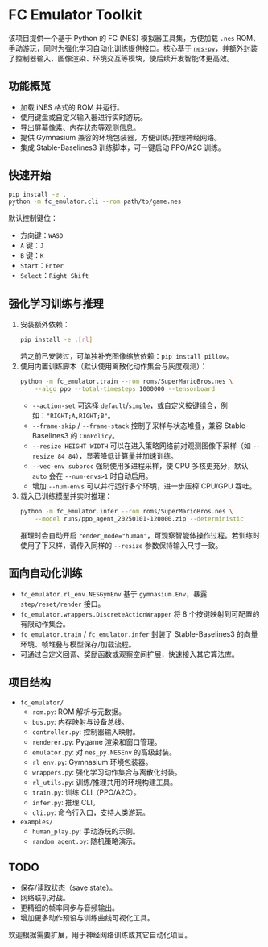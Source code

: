 ﻿# FC Emulator Toolkit

该项目提供一个基于 Python 的 FC (NES) 模拟器工具集，方便加载 `.nes` ROM、手动游玩，同时为强化学习自动化训练提供接口。核心基于 [`nes-py`](https://github.com/Kautenja/nes-py)，并额外封装了控制器输入、图像渲染、环境交互等模块，使后续开发智能体更高效。

## 功能概览
- 加载 iNES 格式的 ROM 并运行。
- 使用键盘或自定义输入器进行实时游玩。
- 导出屏幕像素、内存状态等观测信息。
- 提供 Gymnasium 兼容的环境包装器，方便训练/推理神经网络。
- 集成 Stable-Baselines3 训练脚本，可一键启动 PPO/A2C 训练。

## 快速开始

```bash
pip install -e .
python -m fc_emulator.cli --rom path/to/game.nes
```

默认控制键位：
- 方向键：`WASD`
- `A` 键：`J`
- `B` 键：`K`
- `Start`：`Enter`
- `Select`：`Right Shift`

## 强化学习训练与推理
1. 安装额外依赖：
   ```bash
   pip install -e .[rl]
   ```
   若之前已安装过，可单独补充图像缩放依赖：`pip install pillow`。
2. 使用内置训练脚本（默认使用离散化动作集合与灰度观测）：
   ```bash
   python -m fc_emulator.train --rom roms/SuperMarioBros.nes \
       --algo ppo --total-timesteps 1000000 --tensorboard
   ```
   - `--action-set` 可选择 `default`/`simple`，或自定义按键组合，例如：`"RIGHT;A,RIGHT;B"`。
   - `--frame-skip` / `--frame-stack` 控制子采样与状态堆叠，兼容 Stable-Baselines3 的 `CnnPolicy`。
   - `--resize HEIGHT WIDTH` 可以在进入策略网络前对观测图像下采样（如 `--resize 84 84`），显著降低计算量并加速训练。
   - `--vec-env subproc` 强制使用多进程采样，使 CPU 多核更充分，默认 `auto` 会在 `--num-envs>1` 时自动启用。
   - 增加 `--num-envs` 可以并行运行多个环境，进一步压榨 CPU/GPU 吞吐。
3. 载入已训练模型并实时推理：
   ```bash
   python -m fc_emulator.infer --rom roms/SuperMarioBros.nes \
       --model runs/ppo_agent_20250101-120000.zip --deterministic
   ```
   推理时会自动开启 `render_mode="human"`，可观察智能体操作过程。若训练时使用了下采样，请传入同样的 `--resize` 参数保持输入尺寸一致。

## 面向自动化训练
- `fc_emulator.rl_env.NESGymEnv` 基于 `gymnasium.Env`，暴露 `step/reset/render` 接口。
- `fc_emulator.wrappers.DiscreteActionWrapper` 将 8 个按键映射到可配置的有限动作集合。
- `fc_emulator.train` / `fc_emulator.infer` 封装了 Stable-Baselines3 的向量环境、帧堆叠与模型保存/加载流程。
- 可通过自定义回调、奖励函数或观察空间扩展，快速接入其它算法库。

## 项目结构
- `fc_emulator/`
  - `rom.py`: ROM 解析与元数据。
  - `bus.py`: 内存映射与设备总线。
  - `controller.py`: 控制器输入映射。
  - `renderer.py`: Pygame 渲染和窗口管理。
  - `emulator.py`: 对 `nes_py.NESEnv` 的高级封装。
  - `rl_env.py`: Gymnasium 环境包装器。
  - `wrappers.py`: 强化学习动作集合与离散化封装。
  - `rl_utils.py`: 训练/推理共用的环境构建工具。
  - `train.py`: 训练 CLI（PPO/A2C）。
  - `infer.py`: 推理 CLI。
  - `cli.py`: 命令行入口，支持人类游玩。
- `examples/`
  - `human_play.py`: 手动游玩的示例。
  - `random_agent.py`: 随机策略演示。

## TODO
- 保存/读取状态（save state）。
- 网络联机对战。
- 更精细的帧率同步与音频输出。
- 增加更多动作预设与训练曲线可视化工具。

欢迎根据需要扩展，用于神经网络训练或其它自动化项目。



